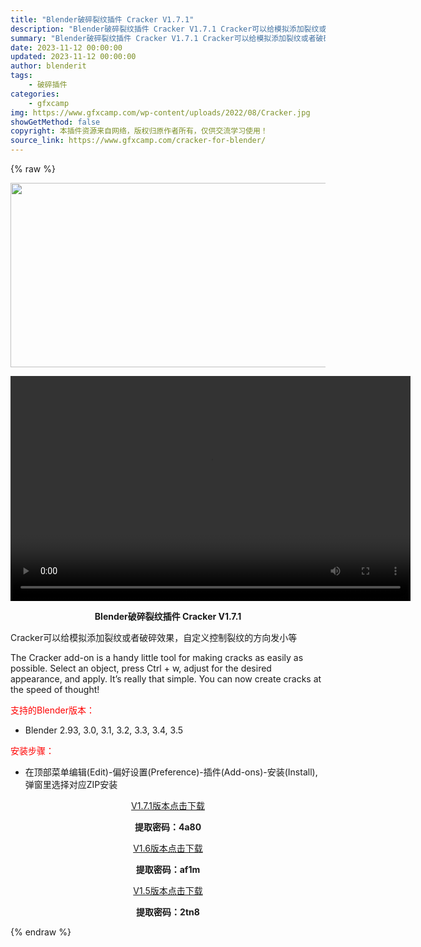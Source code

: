 ```yaml
---
title: "Blender破碎裂纹插件 Cracker V1.7.1"
description: "Blender破碎裂纹插件 Cracker V1.7.1 Cracker可以给模拟添加裂纹或者破碎效果，自定义控制裂纹的方向发小等 The Cracker add-on is a handy litt..."
summary: "Blender破碎裂纹插件 Cracker V1.7.1 Cracker可以给模拟添加裂纹或者破碎效果，自定义控制裂纹的方向发小等 The Cracker add-on is a handy litt..."
date: 2023-11-12 00:00:00
updated: 2023-11-12 00:00:00
author: blenderit
tags: 
    - 破碎插件
categories:
    - gfxcamp
img: https://www.gfxcamp.com/wp-content/uploads/2022/08/Cracker.jpg
showGetMethod: false
copyright: 本插件资源来自网络，版权归原作者所有，仅供交流学习使用！
source_link: https://www.gfxcamp.com/cracker-for-blender/
---
```


{% raw %}
<div><p><img decoding="async" class="aligncenter size-full wp-image-105942" src="https://www.gfxcamp.com/wp-content/uploads/2022/08/Cracker.jpg" data-src="https://www.gfxcamp.com/wp-content/uploads/2022/08/Cracker.jpg" alt="" width="590" height="295" data-srcset="https://www.gfxcamp.com/wp-content/uploads/2022/08/Cracker.jpg 590w, https://www.gfxcamp.com/wp-content/uploads/2022/08/Cracker-150x75.jpg 150w" data-sizes="(max-width: 590px) 100vw, 590px"><br>
</p><center><div style="width: 640px;" class="wp-video"><!--[if lt IE 9]><script>document.createElement('video');</script><![endif]-->
<video class="wp-video-shortcode" id="video-105941-1" width="640" height="360" preload="true" controls="controls"><source type="video/mp4" src="https://cloud.video.taobao.com//play/u/80049544/p/2/e/6/t/1/371901921435.mp4?_=1"></source><a href="https://cloud.video.taobao.com//play/u/80049544/p/2/e/6/t/1/371901921435.mp4">https://cloud.video.taobao.com//play/u/80049544/p/2/e/6/t/1/371901921435.mp4</a></video></div></center><p style="text-align: center;"><strong>Blender破碎裂纹插件 Cracker V1.7.1</strong></p><p>Cracker可以给模拟添加裂纹或者破碎效果，自定义控制裂纹的方向发小等</p><p>The Cracker add-on is a handy little tool for making cracks as easily as possible. Select an object, press Ctrl + w, adjust for the desired appearance, and apply. It’s really that simple. You can now create cracks at the speed of thought!</p><p style="text-align: left;"><span style="color: #ff0000;">支持的Blender版本：</span></p><ul>
<li style="text-align: left;">Blender 2.93, 3.0, 3.1, 3.2, 3.3, 3.4, 3.5</li>
</ul><p style="text-align: left;"><span style="color: #ff0000;">安装步骤：</span></p><ul>
<li>在顶部菜单编辑(Edit)-偏好设置(Preference)-插件(Add-ons)-安装(Install),弹窗里选择对应ZIP安装</li>
</ul><p style="text-align: center;"><a class="maxbutton-3 maxbutton maxbutton-baidu" target="_blank" rel="noopener" href="https://pan.baidu.com/s/1h-DSAXiYR1k7VTf_JIgz3g?pwd=4a80"><span class="mb-text">V1.7.1版本点击下载</span></a></p><p style="text-align: center;"><strong>提取密码：4a80</strong></p><p style="text-align: center;"><a class="maxbutton-3 maxbutton maxbutton-baidu" target="_blank" rel="noopener" href="https://pan.baidu.com/s/1gY94sk7Jfai0Sopo4dVghQ?pwd=af1m"><span class="mb-text">V1.6版本点击下载</span></a></p><p style="text-align: center;"><strong>提取密码：af1m</strong></p><p style="text-align: center;"><a class="maxbutton-3 maxbutton maxbutton-baidu" target="_blank" rel="noopener" href="https://pan.baidu.com/s/1vjJ3qUBWYLwnwEpxuj2Nhg?pwd=2tn8"><span class="mb-text">V1.5版本点击下载</span></a></p><p style="text-align: center;"><strong>提取密码：2tn8</strong></p></div>
<div style="display: none">gfxcamp</div>
{% endraw %}